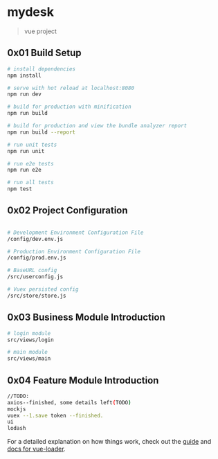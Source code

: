 # mydesk

> vue project

## 0x01 Build Setup

```bash
# install dependencies
npm install

# serve with hot reload at localhost:8080
npm run dev

# build for production with minification
npm run build

# build for production and view the bundle analyzer report
npm run build --report

# run unit tests
npm run unit

# run e2e tests
npm run e2e

# run all tests
npm test
```

## 0x02 Project Configuration

```bash

# Development Environment Configuration File
/config/dev.env.js

# Production Environment Configuration File
/config/prod.env.js

# BaseURL config
/src/userconfig.js

# Vuex persisted config
/src/store/store.js

```

## 0x03 Business Module Introduction

```bash
# login module
src/views/login

# main module
src/views/main

```

## 0x04 Feature Module Introduction

```bash
//TODO:
axios--finished, some details left(TODO)
mockjs
vuex --1.save token --finished.
ui
lodash

```

For a detailed explanation on how things work, check out the [guide](http://vuejs-templates.github.io/webpack/) and [docs for vue-loader](http://vuejs.github.io/vue-loader).
